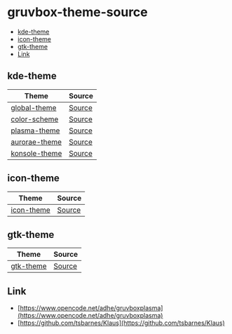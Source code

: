 

# gruvbox-theme-source

* [kde-theme](#kde-theme)
* [icon-theme](#icon-theme)
* [gtk-theme](#gtk-theme)
* [Link](#link)


## kde-theme

| Theme | Source |
| --- | --- |
| [global-theme](asset/kde-theme/global-theme/Gruvbox) | [Source](https://store.kde.org/p/1327723) |
| [color-scheme](asset/kde-theme/color-scheme/Gruvbox) | [Source](https://www.pling.com/p/1327717/) |
| [plasma-theme](asset/kde-theme/plasma-theme/Gruvbox) | [Source](https://www.pling.com/p/1327719/) |
| [aurorae-theme](asset/kde-theme/aurorae-theme/Gruvbox) | [Source](https://www.pling.com/p/1327718/) |
| [konsole-theme](asset/kde-theme/konsole-theme/Gruvbox) | [Source](https://www.pling.com/p/1327725/) |


## icon-theme

| Theme | Source |
| --- | --- |
| [icon-theme](asset/icon-theme/Gruvbox) | [Source](https://www.pling.com/p/1327720/) |


## gtk-theme

| Theme | Source |
| --- | --- |
| [gtk-theme](asset/gtk-theme/Klaus) | [Source](https://www.pling.com/p/1436515/) |


## Link

* [https://www.opencode.net/adhe/gruvboxplasma](https://www.opencode.net/adhe/gruvboxplasma)
* [https://github.com/tsbarnes/Klaus](https://github.com/tsbarnes/Klaus)
